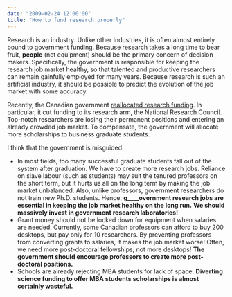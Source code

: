 ```yaml
---
date: "2009-02-24 12:00:00"
title: "How to fund research properly"
---
```




Research is an industry. Unlike other industries, it is often almost entirely bound to government funding. Because research takes a long time to bear fruit, __people__ (not equipment) should be the primary concern of decision makers. Specifically, the government is responsible for keeping the research job market healthy, so that talented and productive researchers can remain gainfully employed for many years. Because research is such an artificial industry, it should be possible to predict the evolution of the job market with some accuracy.

Recently, the Canadian government [reallocated research funding](/lemire/blog/2009/02/23/canadian-government-is-cutting-science-funding-in-favor-of-business-degrees/). In particular, it cut funding to its research arm, the National Research Council. Top-notch researchers are losing their permanent positions and entering an already crowded job market. To compensate, the government will  allocate more scholarships to business graduate students.

I think that the government is misguided:

- In most fields, too many successful graduate students fall out of the system after graduation. We have to create more research jobs. Reliance on slave labour (such as students) may suit the tenured professors on the short term, but it hurts us all on the long term by making the job market unbalanced. Also, unlike professors, government researchers do not train new Ph.D. students. Hence, __g____overnment research jobs are essential in keeping the job market healthy on the long run.__ __We should massively invest in government research laboratories!__
- Grant money should not be locked down for equipment when salaries are needed. Currently, some Canadian professors can afford to buy 200 desktops, but pay only for 10 researchers. By preventing professors from converting grants to salaries, it makes the job market worse! Often, we need more post-doctoral fellowships, not more desktops! __The government should encourage professors to create more post-doctoral positions.__
- Schools are already rejecting MBA students for lack of space. __Diverting science funding to offer MBA students scholarships is almost certainly wasteful.__ 


